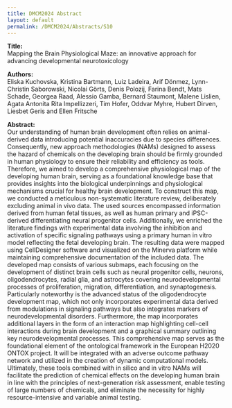 ```yaml
---
title: DMCM2024 Abstract
layout: default
permalink: /DMCM2024/Abstracts/S10
---
```


**Title:** \
Mapping the Brain Physiological Maze: an innovative approach for advancing developmental neurotoxicology

**Authors:** \
Eliska Kuchovska, Kristina Bartmann, Luiz Ladeira, Arif Dönmez, Lynn-Christin Saborowski, Nicolai Görts, Denis Polozij, Farina Bendt, Mats Schade, Georgea Raad, Alessio Gamba, Bernard Staumont, Malene Lislien, Agata Antonita Rita Impellizzeri, Tim Hofer, Oddvar Myhre, Hubert Dirven, Liesbet Geris and Ellen Fritsche

**Abstract:** \
Our understanding of human brain development often relies on animal-derived data introducing potential inaccuracies due to species differences. Consequently, new approach methodologies (NAMs) designed to assess the hazard of chemicals on the developing brain should be firmly grounded in human physiology to ensure their reliability and efficiency as tools. Therefore, we aimed to develop a comprehensive physiological map of the developing human brain, serving as a foundational knowledge base that provides insights into the biological underpinnings and physiological mechanisms crucial for healthy brain development.
To construct this map, we conducted a meticulous non-systematic literature review, deliberately excluding animal in vivo data. The used sources encompassed information derived from human fetal tissues, as well as human primary and iPSC-derived differentiating neural progenitor cells. Additionally, we enriched the literature findings with experimental data involving the inhibition and activation of specific signaling pathways using a primary human in vitro model reflecting the fetal developing brain. The resulting data were mapped using CellDesigner software and visualized on the Minerva platform while maintaining comprehensive documentation of the included data.
The developed map consists of various submaps, each focusing on the development of distinct brain cells such as neural progenitor cells, neurons, oligodendrocytes, radial glia, and astrocytes covering neurodevelopmental processes of proliferation, migration, differentiation, and synaptogenesis. Particularly noteworthy is the advanced status of the oligodendrocyte development map, which not only incorporates experimental data derived from modulations in signaling pathways but also integrates markers of neurodevelopmental disorders. Furthermore, the map incorporates additional layers in the form of an interaction map highlighting cell-cell interactions during brain development and a graphical summary outlining key neurodevelopmental processes.
This comprehensive map serves as the foundational element of the ontological framework in the European H2020 ONTOX project. It will be integrated with an adverse outcome pathway network and utilized in the creation of dynamic computational models. Ultimately, these tools combined with in silico and in vitro NAMs will facilitate the prediction of chemical effects on the developing human brain in line with the principles of next-generation risk assessment, enable testing of large numbers of chemicals, and eliminate the necessity for highly resource-intensive and variable animal testing.

